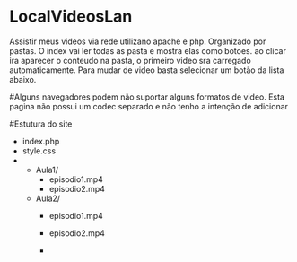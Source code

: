# LocalVideosLan
Assistir meus videos via rede utilizano apache  e php. Organizado por pastas.
O index vai ler todas as pasta e mostra elas como botoes.
ao clicar ira aparecer o conteudo na pasta, o primeiro video sra carregado automaticamente.
Para mudar de video basta selecionar um botão da lista abaixo.

#Alguns navegadores podem não suportar alguns formatos de video. Esta pagina não possui um codec separado e não tenho a intenção de adicionar


#Estutura do site
- index.php
- style.css
- 
  - Aula1/
      - episodio1.mp4
      - episodio2.mp4
  - Aula2/
      - episodio1.mp4
      - episodio2.mp4
   
      - 

